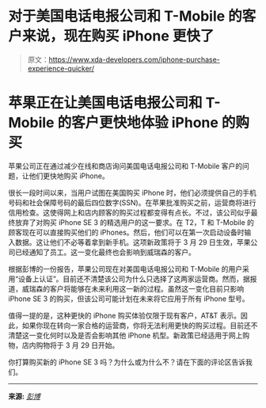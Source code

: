 # 对于美国电话电报公司和 T-Mobile 的客户来说，现在购买 iPhone 更快了

> 原文：<https://www.xda-developers.com/iphone-purchase-experience-quicker/>

# 苹果正在让美国电话电报公司和 T-Mobile 的客户更快地体验 iPhone 的购买

苹果公司正在通过减少在线和商店询问美国电话电报公司和 T-Mobile 客户的问题，让他们更快地购买 iPhone。

很长一段时间以来，当用户试图在美国购买 iPhone 时，他们必须提供自己的手机号码和社会保障号码的最后四位数字(SSN)。在苹果批准购买之前，运营商将进行信用检查。这使得网上和店内顾客的购买过程都变得有点长。不过，该公司似乎最终放弃了对购买 iPhone SE 3 的精选用户的这一要求。在 T2，T 和 T-Mobile 的顾客现在可以直接购买他们的 iPhones。然后，他们可以在第一次启动设备时输入数据。这让他们不必等着拿到新手机。这项新政策将于 3 月 29 日生效，苹果公司已经通知了员工。这一变化最终也会影响到威瑞森的客户。

根据彭博的一份报告，苹果公司现在对美国电话电报公司和 T-Mobile 的用户采用“设备上认证”。目前还不清楚该公司为什么只选择了这两家运营商。然而，据报道，威瑞森的客户将能够在未来利用这一新的过程。虽然这一变化目前只影响 iPhone SE 3 的购买，但该公司可能计划在未来将它应用于所有 iPhone 型号。

值得一提的是，这种更快的 iPhone 购买体验仅限于现有客户，AT&T 表示。因此，如果你现在转向一家合格的运营商，你将无法利用更快的购买过程。目前还不清楚这一变化何时以及是否会影响其他 iPhone 机型。新政策已经适用于网上购物，店内购物将于 3 月 29 日开始。

你打算购买新的 iPhone SE 3 吗？为什么或为什么不？请在下面的评论区告诉我们。

* * *

**来源:** [*彭博*](https://www.bloomberg.com/news/articles/2022-03-17/apple-s-latest-iphone-sidelines-carriers-from-buying-process)